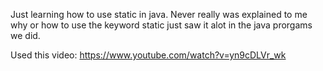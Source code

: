 Just learning how to use static in java. Never really was explained to me why or how to use the keyword static just saw it alot in the java prorgams we did.

Used this video: https://www.youtube.com/watch?v=yn9cDLVr_wk